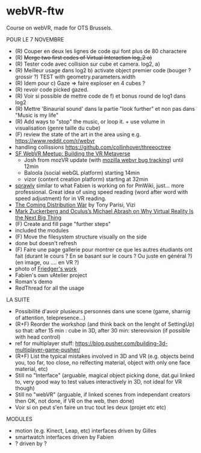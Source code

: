 # webVR-ftw
 Course on webVR, made for OTS Brussels.

POUR LE 7 NOVEMBRE
* (R) Couper en deux les lignes de code qui font plus de 80 charactere
* (R) ~~Merge two first codes of Virtual Interaction log_2 o)~~
* (R) Tester code avec collision sur cube et camera. log2, a)
* (R) Meilleur usage dans log2 b) activate object premier code (bouger ? grossir ?) TEST with geometry.parameters.width
* (R) Idem pour c) Gaze => faire exploser en 4 cubes ?
* (R) revoir code picked gazed.
* (R) Voir si possible de mettre code de f) et bonus round de log1 dans log2
* (R) Mettre 'Binaurial sound' dans la partie "look further" et non pas dans "Music is my life"
* (R) Add ways to "stop" the music, or loop it. + use volume in visualisation (genre taille du cube)
* (F) review the state of the art in the area using e.g. https://www.reddit.com/r/webvr
 * handling collissions https://github.com/collinhover/threeoctree
 * [SF WebVR Meetup: Building the VR Metaverse](https://air.mozilla.org/sf-webvr-meetup-building-the-vr-metaverse/)
   *  Josh from mozVR update (with [mozilla webvr bug tracking](https://bugzilla.mozilla.org/buglist.cgi?bug_status=UNCONFIRMED&bug_status=NEW&bug_status=ASSIGNED&bug_status=REOPENED&columnlist=product,component,assigned_to,bug_status,resolution,status_whiteboard,short_desc,changeddate&f1=status_whiteboard&f2=status_whiteboard&f3=status_whiteboard&f4=status_whiteboard&j_top=OR&o1=substring&o2=substring&o3=substring&o4=substring&resolution=---&v1=[webvr])) until 12min
    * Baloola (social webGL platform) starting 14min
    * vizor (content creation platform) starting at 32min 
 * [sprawly](https://www.hedd.space) similar to what Fabien is working on for PmWiki, just... more professional. Great idea of using speed reading (word after word with speed adjustment) for in VR reading.
 * [The Coming Distribution War](http://www.slideshare.net/auradeluxe/the-coming-distribution-war) by Tony Parisi, Vizi
 * [Mark Zuckerberg and Oculus’s Michael Abrash on Why Virtual Reality Is the Next Big Thing](https://www.youtube.com/watch?v=VQaCv52DSnY)
* (F) Create and fill page "further steps"
 * included the modules
* (F) Move the filesystem structure visually on the side
 * done but doesn't refresh
* (F) Faire une page gallerie pour montrer ce que les autres étudiants ont fait (durant le cours ? En se basant sur le cours ? Ou juste en général ?) (en image, ou .... en VR ?)
 * photo of [Friedger's work](http://photos2.meetupstatic.com/photos/event/9/6/5/1/highres_440318481.jpeg)
 * Fabien's own vAtelier project
 * Roman's demo
* RedThread for all the usage
 

LA SUITE
 * Possibilité d'avoir plusieurs personnes dans une scene (game, sharnig of attention, telepresence...)
 * (R+F) Reorder the workshop (and think back on the lenght of SettingUp) so that: after 15 min : cube in 3D, after 30 min: stereovision (if possible with head control)
 * ref for multiplayer stuff: https://blog.pusher.com/building-3d-multiplayer-game-pusher/
 * (R+F) List the typical mistakes involved in 3D and VR (e.g. objects beind you, too far, too close, no relfecting material, object with only one face material, etc)
 * Still no "Interface" (arguable, magical object picking done, dat.gui linked to, very good way to test values interactively in 3D, not ideal for VR though)
 * Still no "webVR" (arguable, if linked scenes from independant creators then OK, not done, if VR on the web, then done)
 * Voir si on peut s'en faire un truc tout les deux (projet etc etc)

MODULES
 * motion (e.g. Kinect, Leap, etc) interfaces driven by Gilles
 * smartwatch interfaces driven by Fabien
 * ? driven by ?
